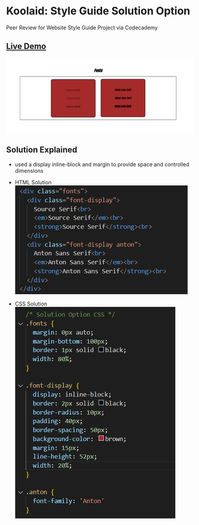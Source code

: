 # Koolaid: Style Guide Solution Option
Peer Review for Website Style Guide Project via Codecademy

## <a href="https://daryldelrosario.github.io/koolaid-style-guide/">Live Demo</a>

<kbd><img src="./img/solution-screenshot.png" alt="screenshot of solution option"></kbd>

## Solution Explained
* used a display inline-block and margin to provide space and controlled dimensions   

* HTML Solution
<kbd><img src="./img/html-solution.png" alt="screenshot of html solution"></kbd>   

* CSS Solution
<kbd><img src="./img/css-solution.png" alt="screenshot of css solution"></kbd>